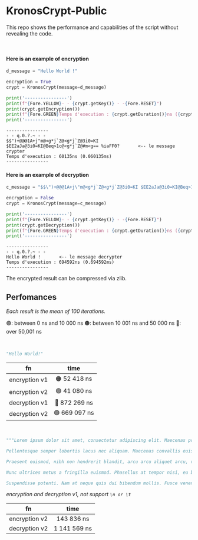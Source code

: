 # KronosCrypt-Public
This repo shows the performance and capabilities of the script without revealing the code.

<br>

#### Here is an example of encryption
```python
d_message = "Hello World !"

encryption = True
crypt = KronosCrypt(message=d_message)

print('----------------')
print(f"{Fore.YELLOW}- - {crypt.getKey()} - -{Fore.RESET}")
print(crypt.getEncryption())
print(f"{Fore.GREEN}Temps d'execution : {crypt.getDuration()}ns ({crypt.getDuration()/1e+6}ms){Fore.RESET}")
print('----------------')
```
```text
----------------
- - q.0.?.~ - -
$$")+@@@1A+j"m@<g*j`Z@<g*j`Z@3i0=KI $EE2aJa@3i0=KI@Beq>1c@<g*j`Z@#m<g== %iaFF0?       <-- le message crypter
Temps d'execution : 60135ns (0.060135ms)
----------------
```

#### Here is an example of decryption
```python
c_message = "$$\")+@@@1A+j\"m@<g*j`Z@<g*j`Z@3i0=KI $EE2aJa@3i0=KI@Beq>1c@<g*j`Z@#m<g== %iaFF0?"

encryption = False
crypt = KronosCrypt(message=c_message)

print('----------------')
print(f"{Fore.YELLOW}- - {crypt.getKey()} - -{Fore.RESET}")
print(crypt.getDecryption())
print(f"{Fore.GREEN}Temps d'execution : {crypt.getDuration()}ns ({crypt.getDuration()/1e+6}ms){Fore.RESET}")
print('----------------')
```
```text
----------------
- - q.0.?.~ - -
Hello World !       <-- le message decrypter
Temps d'execution : 694592ns (0.694592ms)
----------------
```

The encrypted result can be compressed via zlib.

## Perfomances
*Each result is the mean of 100 iterations.*

 🟢: between 0 ns and 10 000 ns
 🟠: between 10 001 ns and 50 000 ns
 🔴: over 50,001 ns

<br>

```python
"Hello World!"
```

| fn | time |
|----------|:-------------:|
| encryption v1 | 🟠 52 418 ns | 
| encryption v2 | 🟢 41 080 ns |
| decryption v1 | 🔴 872 269 ns | 
| decryption v2 | 🟢 669 097 ns |

<br>

```python
"""Lorem ipsum dolor sit amet, consectetur adipiscing elit. Maecenas pretium nibh libero, quis efficitur nulla rhoncus ac. Morbi quis sagittis mi, eget cursus nunc. Curabitur tincidunt elit velit, at euismod dui consequat at. Praesent sagittis sem ante, porttitor tincidunt est tempor id. Morbi ornare ut urna id efficitur. Vivamus ut quam sit amet magna vulputate malesuada. Aliquam risus lorem, faucibus non vestibulum quis, eleifend in libero. Mauris consectetur pharetra eleifend. Vestibulum ante ipsum primis in faucibus orci luctus et ultrices posuere cubilia curae; Nullam efficitur viverra nunc pulvinar aliquet.

Pellentesque semper lobortis lacus nec aliquam. Maecenas convallis euismod orci, a mollis massa ultrices euismod. Aenean vel magna risus. Curabitur vitae ligula euismod, tincidunt felis vitae, feugiat diam. Suspendisse in facilisis nulla, et tincidunt tellus. Praesent interdum nisl non sagittis placerat. Lorem ipsum dolor sit amet, consectetur adipiscing elit.

Praesent euismod, nibh non hendrerit blandit, arcu arcu aliquet arcu, vel placerat lorem mi id velit. Aenean id mauris risus. Donec nec elementum augue. Integer dapibus ultrices scelerisque. Vestibulum at eros a est porta rhoncus ut aliquet orci. Curabitur et rutrum ante, venenatis sagittis ante. Cras aliquam odio at tempor sollicitudin.

Nunc ultrices metus a fringilla euismod. Phasellus at tempor nisi, eu blandit velit. Nulla placerat massa at ipsum mollis tempus. Maecenas viverra facilisis sagittis. Praesent a rhoncus lectus. Suspendisse finibus nisi in accumsan vestibulum. Maecenas ultricies, lacus vitae tincidunt congue, mi quam hendrerit quam, ac venenatis velit eros euismod ante.

Suspendisse potenti. Nam at neque quis dui bibendum mollis. Fusce venenatis nunc vel tempor dignissim. Cras efficitur diam condimentum accumsan hendrerit. Nunc vestibulum vel augue quis tristique. In tincidunt sagittis urna vel ullamcorper. Donec tristique ex mollis, tincidunt lacus eget, pharetra sapien."""
```

*encryption and decryption v1, not support `\n or \t`*

| fn | time |
|----------|:-------------:|
| encryption v2 | 143 836 ns |
| decryption v2 | 1 141 569 ns |
